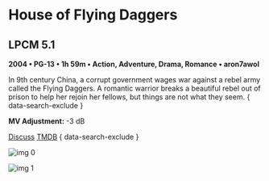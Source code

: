 # House of Flying Daggers

## LPCM 5.1

**2004 • PG-13 • 1h 59m • Action, Adventure, Drama, Romance • aron7awol**

In 9th century China, a corrupt government wages war against a rebel army called the Flying Daggers. A romantic warrior breaks a beautiful rebel out of prison to help her rejoin her fellows, but things are not what they seem.
{ data-search-exclude }

**MV Adjustment:** -3 dB

[Discuss](https://www.avsforum.com/threads/bass-eq-for-filtered-movies.2995212/post-57633648)  [TMDB](https://www.themoviedb.org/movie/9550)
{ data-search-exclude }

![img 0](https://i.imgur.com/gZeZWrc.jpg)

![img 1](https://i.imgur.com/Q7CTks4.png)

